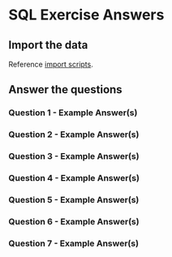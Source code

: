 # SQL Exercise Answers

## Import the data

Reference [import scripts](/resources/data-analysis/sql-exercises/import-scripts/).

## Answer the questions

### Question 1 - Example Answer(s)


### Question 2 - Example Answer(s)


### Question 3 - Example Answer(s)


### Question 4 - Example Answer(s)


### Question 5 - Example Answer(s)


### Question 6 - Example Answer(s)


### Question 7 - Example Answer(s)
